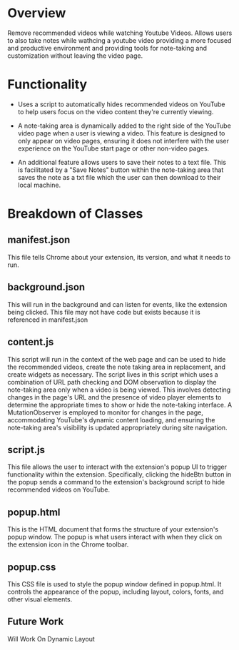 # Overview

Remove recommended videos while watching Youtube Videos.
Allows users to also take notes while wathcing a youtube video providing a more focused and productive environment and providing tools for note-taking and customization without leaving the video page.

# Functionality

- Uses a script to automatically hides recommended videos on YouTube to help users focus on the video content they're currently viewing. 

- A note-taking area is dynamically added to the right side of the YouTube video page when a user is viewing a video. This feature is designed to only appear on video pages, ensuring it does not interfere with the user experience on the YouTube start page or other non-video pages.

- An additional feature allows users to save their notes to a text file. This is facilitated by a "Save Notes" button within the note-taking area that saves the note as a txt file which the user can then download to their local machine.

# Breakdown of Classes

## manifest.json

This file tells Chrome about your extension, its version, and what it needs to run.

## background.json

This will run in the background and can listen for events, like the extension being clicked. This file may not have code but exists because it is referenced in manifest.json

## content.js

This script will run in the context of the web page and can be used to hide the recommended videos, create the note taking area in replacement, and create widgets as necessary. The script lives in this script which uses a combination of URL path checking and DOM observation to display the note-taking area only when a video is being viewed. This involves detecting changes in the page's URL and the presence of video player elements to determine the appropriate times to show or hide the note-taking interface. A MutationObserver is employed to monitor for changes in the page, accommodating YouTube's dynamic content loading, and ensuring the note-taking area's visibility is updated appropriately during site navigation.

## script.js

This file allows the user to interact with the extension's popup UI to trigger functionality within the extension. Specifically, clicking the hideBtn button in the popup sends a command to the extension's background script to hide recommended videos on YouTube.

## popup.html

This is the HTML document that forms the structure of your extension's popup window. The popup is what users interact with when they click on the extension icon in the Chrome toolbar. 

## popup.css

This CSS file is used to style the popup window defined in popup.html. It controls the appearance of the popup, including layout, colors, fonts, and other visual elements. 

## Future Work

Will Work On Dynamic Layout
